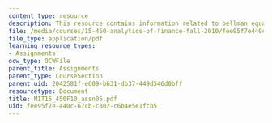 ```yaml
---
content_type: resource
description: This resource contains information related to bellman equation.
file: /media/courses/15-450-analytics-of-finance-fall-2010/fee95f7e440c67cbc802c6b4e5e1fcb5_MIT15_450F10_assn05.pdf
file_type: application/pdf
learning_resource_types:
- Assignments
ocw_type: OCWFile
parent_title: Assignments
parent_type: CourseSection
parent_uid: 2042581f-e609-b631-db37-449d546d0bff
resourcetype: Document
title: MIT15_450F10_assn05.pdf
uid: fee95f7e-440c-67cb-c802-c6b4e5e1fcb5
---
```

